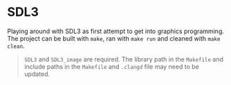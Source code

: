 # SDL3

Playing around with SDL3 as first attempt to get into graphics programming. The project can be built with `make`, ran with `make run` and cleaned with `make clean`. 
> `SDL3` and `SDL3_image` are required. The library path in the `Makefile` and include paths in the `Makefile` and `.clangd` file may need to be updated.
